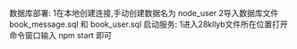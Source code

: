 数据库部署:
    1在本地创建连接,手动创建数据名为 node_user
    2导入数据库文件 book_message.sql 和 book_user.sql
启动服务:
    1进入28kllyb文件所在位置打开命令窗口输入 npm start 即可
